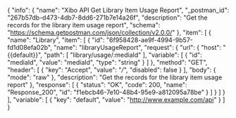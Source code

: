 {
  "info": {
    "name": "Xibo API Get Library Item Usage Report",
    "_postman_id": "267b57db-d473-4db7-8dd6-271b7e14a26f",
    "description": "Get the records for the library item usage report",
    "schema": "https://schema.getpostman.com/json/collection/v2.0.0/"
  },
  "item": [
    {
      "name": "Library",
      "item": [
        {
          "id": "6f958428-ae9f-4994-9b57-fd1d08efa02b",
          "name": "libraryUsageReport",
          "request": {
            "url": {
              "host": "{{default}}",
              "path": [
                "library/usage/:mediaId"
              ],
              "variable": [
                {
                  "id": "mediaId",
                  "value": "mediaId",
                  "type": "string"
                }
              ]
            },
            "method": "GET",
            "header": [
              {
                "key": "Accept",
                "value": "*/*",
                "disabled": false
              }
            ],
            "body": {
              "mode": "raw"
            },
            "description": "Get the records for the library item usage report"
          },
          "response": [
            {
              "status": "OK",
              "code": 200,
              "name": "Response_200",
              "id": "f1ebcb46-7e10-48b4-95e9-a812095a78be"
            }
          ]
        }
      ]
    }
  ],
  "variable": [
    {
      "key": "default",
      "value": "http://www.example.com/api"
    }
  ]
}